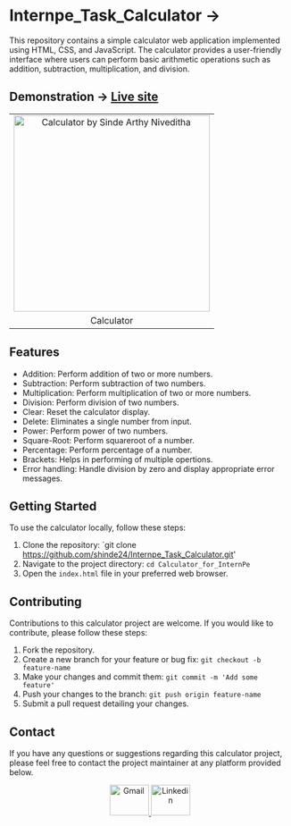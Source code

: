 # Internpe_Task_Calculator ->

This repository contains a simple calculator web application implemented using HTML, CSS, and JavaScript. The calculator provides a user-friendly interface where users can perform basic arithmetic operations such as addition, subtraction, multiplication, and division.

## Demonstration -> [Live site](https://shinde24.github.io/Internpe_Task_Calculator/)

<table>
  <tr>
    <td align="center">
      <img width="351" alt="Calculator by Sinde Arthy Niveditha" src="https://github.com/shinde24/Internpe_Task_Calculator/assets/97831482/350dae46-8b84-4010-b09b-88734491bece">
    </td>
  </tr>
  <tr>
    <td align="center">Calculator</td>
  </tr>
</table>

## Features

- Addition: Perform addition of two or more numbers.
- Subtraction: Perform subtraction of two numbers.
- Multiplication: Perform multiplication of two or more numbers.
- Division: Perform division of two numbers.
- Clear: Reset the calculator display.
- Delete: Eliminates a single number from input.
- Power: Perform power of two numbers.
- Square-Root: Perform squareroot of a number.
- Percentage: Perform percentage of a number.
- Brackets: Helps in performing of multiple opertions. 
- Error handling: Handle division by zero and display appropriate error messages.

## Getting Started

To use the calculator locally, follow these steps:

1. Clone the repository: `git clone https://github.com/shinde24/Internpe_Task_Calculator.git'
2. Navigate to the project directory: `cd Calculator_for_InternPe`
3. Open the `index.html` file in your preferred web browser.


## Contributing

Contributions to this calculator project are welcome. If you would like to contribute, please follow these steps:

1. Fork the repository.
2. Create a new branch for your feature or bug fix: `git checkout -b feature-name`
3. Make your changes and commit them: `git commit -m 'Add some feature'`
4. Push your changes to the branch: `git push origin feature-name`
5. Submit a pull request detailing your changes.


## Contact

If you have any questions or suggestions regarding this calculator project, please feel free to contact the project maintainer at any platform provided below.

<div align="center">
  <a href="mailto:shindearthy2002@gmail.com" target="_blank" rel="noreferrer">
  <img src="https://cdn.worldvectorlogo.com/logos/gmail-icon-2.svg" alt="Gmail" width="70" height="55">
  </a>
  <a href="www.linkedin.com/in/sinde-arthy-niveditha-45a78322a" target="_blank" rel="noreferrer">
  <img src="https://cdn.worldvectorlogo.com/logos/linkedin-icon-2.svg" alt="Linkedin" width="70" height="55">
  </a>
</div>
